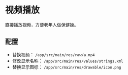 # 视频播放

直接播放视频，方便老年人做保健操。

## 配置

* 替换视频： `/app/src/main/res/raw/a.mp4`
* 修改显示名称： `/app/src/main/res/values/strings.xml`
* 替换显示图标： `/app/src/main/res/drawable/icon.png`
